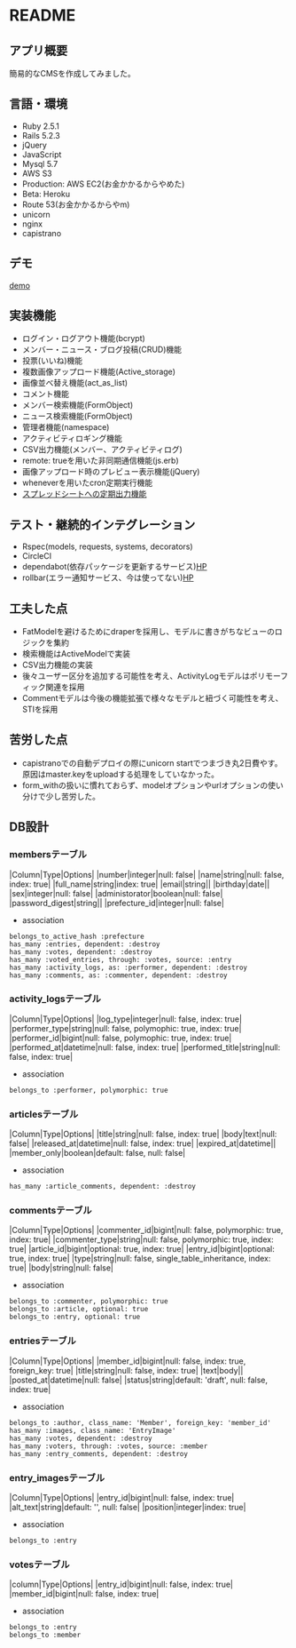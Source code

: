 # README

## アプリ概要

簡易的なCMSを作成してみました。

## 言語・環境

- Ruby 2.5.1
- Rails 5.2.3
- jQuery
- JavaScript
- Mysql 5.7
- AWS S3
- Production: AWS EC2(お金かかるからやめた)
- Beta: Heroku
- Route 53(お金かかるからやm)
- unicorn
- nginx
- capistrano

## デモ
[demo](https://github.com/kossy0701/baseball_cms/blob/demo/demo.gif)

## 実装機能
- ログイン・ログアウト機能(bcrypt)
- メンバー・ニュース・ブログ投稿(CRUD)機能
- 投票(いいね)機能
- 複数画像アップロード機能(Active_storage)
- 画像並べ替え機能(act_as_list)
- コメント機能
- メンバー検索機能(FormObject)
- ニュース検索機能(FormObject)
- 管理者機能(namespace)
- アクティビティロギング機能
- CSV出力機能(メンバー、アクティビティログ)
- remote: trueを用いた非同期通信機能(js.erb)
- 画像アップロード時のプレビュー表示機能(jQuery)
- wheneverを用いたcron定期実行機能
- [スプレッドシートへの定期出力機能](https://docs.google.com/spreadsheets/d/1L4a7lh1z-90pidXZXCFOTSkrAA9ShjLeh_8ANqBWP_w)

## テスト・継続的インテグレーション
- Rspec(models, requests, systems, decorators)
- CircleCI
- dependabot(依存パッケージを更新するサービス)[HP](https://dependabot.com/)
- rollbar(エラー通知サービス、今は使ってない)[HP](https://rollbar.com)

## 工夫した点
- FatModelを避けるためにdraperを採用し、モデルに書きがちなビューのロジックを集約
- 検索機能はActiveModelで実装
- CSV出力機能の実装
- 後々ユーザー区分を追加する可能性を考え、ActivityLogモデルはポリモーフィック関連を採用
- Commentモデルは今後の機能拡張で様々なモデルと紐づく可能性を考え、STIを採用

## 苦労した点
- capistranoでの自動デプロイの際にunicorn startでつまづき丸2日費やす。原因はmaster.keyをuploadする処理をしていなかった。
- form_withの扱いに慣れておらず、modelオプションやurlオプションの使い分けで少し苦労した。

## DB設計

### membersテーブル
|Column|Type|Options|
|number|integer|null: false|
|name|string|null: false, index: true|
|full_name|string|index: true|
|email|string||
|birthday|date||
|sex|integer|null: false|
|administorator|boolean|null: false|
|password_digest|string||
|prefecture_id|integer|null: false|

- association

```
belongs_to_active_hash :prefecture
has_many :entries, dependent: :destroy
has_many :votes, dependent: :destroy
has_many :voted_entries, through: :votes, source: :entry
has_many :activity_logs, as: :performer, dependent: :destroy
has_many :comments, as: :commenter, dependent: :destroy
```

### activity_logsテーブル
|Column|Type|Options|
|log_type|integer|null: false, index: true|
|performer_type|string|null: false, polymophic: true, index: true|
|performer_id|bigint|null: false, polymophic: true, index: true|
|performed_at|datetime|null: false, index: true|
|performed_title|string|null: false, index: true|

- association

```
belongs_to :performer, polymorphic: true
```

### articlesテーブル
|Column|Type|Options|
|title|string|null: false, index: true|
|body|text|null: false|
|released_at|datetime|null: false, index: true|
|expired_at|datetime||
|member_only|boolean|default: false, null: false|

- association

```
has_many :article_comments, dependent: :destroy
```

### commentsテーブル
|Column|Type|Options|
|commenter_id|bigint|null: false, polymorphic: true, index: true|
|commenter_type|string|null: false, polymorphic: true, index: true|
|article_id|bigint|optional: true, index: true|
|entry_id|bigint|optional: true, index: true|
|type|string|null: false, single_table_inheritance, index: true|
|body|string|null: false|

- association

```
belongs_to :commenter, polymorphic: true
belongs_to :article, optional: true
belongs_to :entry, optional: true

```

### entriesテーブル
|Column|Type|Options|
|member_id|bigint|null: false, index: true, foreign_key: true|
|title|string|null: false, index: true|
|text|body||
|posted_at|datetime|null: false|
|status|string|default: 'draft', null: false, index: true|

- association

```
belongs_to :author, class_name: 'Member', foreign_key: 'member_id'
has_many :images, class_name: 'EntryImage'
has_many :votes, dependent: :destroy
has_many :voters, through: :votes, source: :member
has_many :entry_comments, dependent: :destroy
```

### entry_imagesテーブル
|Column|Type|Options|
|entry_id|bigint|null: false, index: true|
|alt_text|string|default: '', null: false|
|position|integer|index: true|

- association

```
belongs_to :entry
```

### votesテーブル
|column|Type|Options|
|entry_id|bigint|null: false, index: true|
|member_id|bigint|null: false, index: true|

- association

```
belongs_to :entry
belongs_to :member

```
